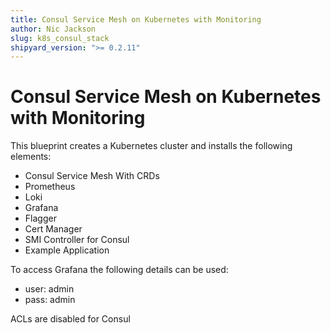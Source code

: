 ```yaml
---
title: Consul Service Mesh on Kubernetes with Monitoring
author: Nic Jackson
slug: k8s_consul_stack
shipyard_version: ">= 0.2.11"
---
```


# Consul Service Mesh on Kubernetes with Monitoring


This blueprint creates a Kubernetes cluster and installs the following elements:

* Consul Service Mesh With CRDs
* Prometheus
* Loki
* Grafana
* Flagger
* Cert Manager
* SMI Controller for Consul
* Example Application

To access Grafana the following details can be used:

* user: admin
* pass: admin

ACLs are disabled for Consul
